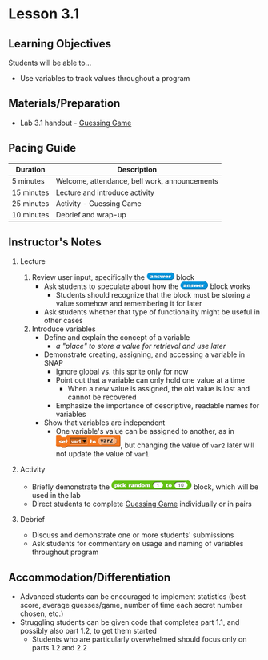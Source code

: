 # Lesson 3.1

## Learning Objectives
Students will be able to...
* Use variables to track values throughout a program

## Materials/Preparation
* Lab 3.1 handout - [Guessing Game](lab_31.md)

## Pacing Guide
|Duration|Description|
|--|--|
|5 minutes | Welcome, attendance, bell work, announcements|
|15 minutes | Lecture and introduce activity|
|25 minutes | Activity - Guessing Game|
|10 minutes | Debrief and wrap-up|

## Instructor's Notes
1. Lecture
    1. Review user input, specifically the ![](answer.png) block
        * Ask students to speculate about how the ![](answer.png) block works
            * Students should recognize that the block must be storing a value somehow and remembering it for later
        * Ask students whether that type of functionality might be useful in other cases
    2. Introduce variables
        * Define and explain the concept of a variable
            * _a "place" to store a value for retrieval and use later_
        * Demonstrate creating, assigning, and accessing a variable in SNAP
            * Ignore global vs. this sprite only for now
            * Point out that a variable can only hold one value at a time
                * When a new value is assigned, the old value is lost and cannot be recovered
            * Emphasize the importance of descriptive, readable names for variables
        * Show that variables are independent
            * One variable's value can be assigned to another, as in ![](setVar1ToVar2.png), but changing the value of `var2` later will not update the value of `var1`

2. Activity
    * Briefly demonstrate the ![](random.png) block, which will be used in the lab
    * Direct students to complete [Guessing Game](lab_31.md) individually or in pairs

3. Debrief
    * Discuss and demonstrate one or more students' submissions
    * Ask students for commentary on usage and naming of variables throughout program
    

## Accommodation/Differentiation
* Advanced students can be encouraged to implement statistics (best score, average guesses/game, number of time each secret number chosen, etc.)
* Struggling students can be given code that completes part 1.1, and possibly also part 1.2, to get them started
    * Students who are particularly overwhelmed should focus only on parts 1.2 and 2.2
